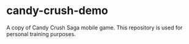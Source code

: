 # candy-crush-demo
 A copy of Candy Crush Saga mobile game. This repository is used for personal training purposes.
